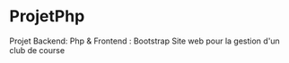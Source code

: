 # ProjetPhp
Projet Backend: Php & Frontend : Bootstrap
Site web pour la gestion d'un club de course
